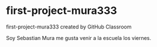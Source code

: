 # first-project-mura333
first-project-mura333 created by GitHub Classroom

Soy Sebastian Mura
me gusta venir a la escuela los viernes.

